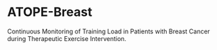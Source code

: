 # ATOPE-Breast
Continuous Monitoring of Training Load in Patients with Breast Cancer during Therapeutic Exercise Intervention.
